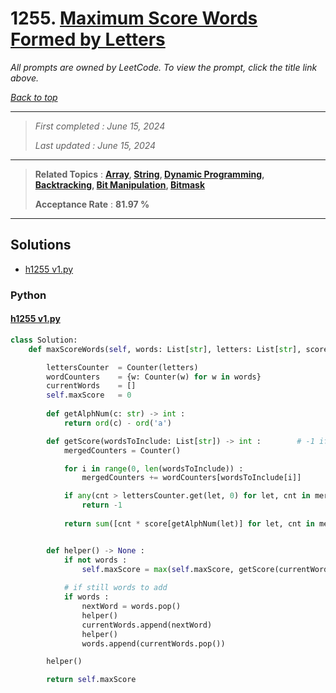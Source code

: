 # 1255. [Maximum Score Words Formed by Letters](<https://leetcode.com/problems/maximum-score-words-formed-by-letters>)

*All prompts are owned by LeetCode. To view the prompt, click the title link above.*

*[Back to top](<../README.md>)*

------

> *First completed : June 15, 2024*
>
> *Last updated : June 15, 2024*

------

> **Related Topics** : **[Array](<by_topic/Array.md>), [String](<by_topic/String.md>), [Dynamic Programming](<by_topic/Dynamic Programming.md>), [Backtracking](<by_topic/Backtracking.md>), [Bit Manipulation](<by_topic/Bit Manipulation.md>), [Bitmask](<by_topic/Bitmask.md>)**
>
> **Acceptance Rate** : **81.97 %**

------

## Solutions

- [h1255 v1.py](<../my-submissions/h1255 v1.py>)
### Python
#### [h1255 v1.py](<../my-submissions/h1255 v1.py>)
```Python
class Solution:
    def maxScoreWords(self, words: List[str], letters: List[str], score: List[int]) -> int:

        lettersCounter  = Counter(letters)
        wordCounters    = {w: Counter(w) for w in words}
        currentWords    = []
        self.maxScore   = 0
        
        def getAlphNum(c: str) -> int :
            return ord(c) - ord('a')

        def getScore(wordsToInclude: List[str]) -> int :        # -1 if invalid
            mergedCounters = Counter()

            for i in range(0, len(wordsToInclude)) :
                mergedCounters += wordCounters[wordsToInclude[i]]

            if any(cnt > lettersCounter.get(let, 0) for let, cnt in mergedCounters.items()) :
                return -1
            
            return sum([cnt * score[getAlphNum(let)] for let, cnt in mergedCounters.items()])


        def helper() -> None :
            if not words :
                self.maxScore = max(self.maxScore, getScore(currentWords))
            
            # if still words to add
            if words :
                nextWord = words.pop()
                helper()
                currentWords.append(nextWord)
                helper()
                words.append(currentWords.pop())

        helper()

        return self.maxScore

```

